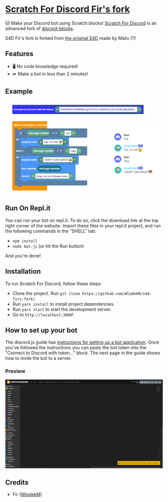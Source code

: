 # [Scratch For Discord Fir's fork](https://scratch4discord-firs-fork.vercel.app)

🐱 Make your Discord bot using Scratch blocks! [Scratch For Discord](https://scratch4discord-firs-fork.vercel.app) is an advanced fork of [discord-blocks](https://scratch-for-discord.com/).

S4D Fir's fork is forked from [the original S4D](https://github.com/scratch-for-discord/Web-Application_Frontend) made by Malix (?)
## Features

* 🖥️ No code knowledge required!  
* ⏩ Make a bot in less than 2 minutes!  

## Example 

![example](./examples/example2.png)

## Run On Repl.it

You can run your bot on repl.it. To do so, click the download link at the top right corner of the website. Import these files in your repl.it project, and run the following commands in the "SHELL" tab:
- `npm install`
- `node bot.js` (or hit the Run button)

And you're done!

## Installation

To run Scratch For Discord, follow these steps:

* Clone the project. Run `git clone https://github.com/WlodekM/s4d-firs-fork/`.
* Run `yarn install` to install project dependencies.
* Run `yarn start` to start the development server.
* Go to `http://localhost:3000`!

## How to set up your bot

The discord.js guide has [instructions for setting up a bot application](https://discordjs.guide/preparations/setting-up-a-bot-application.html#creating-your-bot). Once you've followed the instructions you can paste the bot token into the "Connect to Discord with token..." block. The next page in the guide shows how to invite the bot to a server.

### Preview
![preview](./examples/preview.png)

## Credits

* Fir ([WlodekM](https://github.com/WlodekM))
